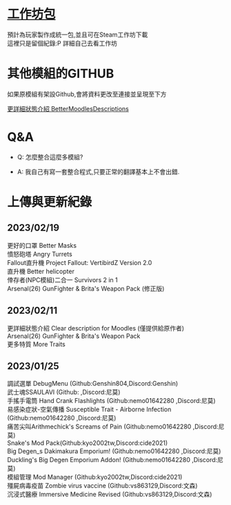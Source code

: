# [工作坊包](https://steamcommunity.com/sharedfiles/filedetails/?id=2730159518)
預計為玩家製作成統一包,並且可在Steam工作坊下載    
這裡只是留個紀錄:P 詳細自己去看工作坊
# 其他模組的GITHUB
如果原模組有架設Github,會將資料更改至連接並呈現至下方

[更詳細狀態介紹 BetterMoodlesDescriptions](https://github.com/xChillax/PZBetterMoodlesDescriptions/tree/main/CH)  
# Q&A
* Q: 怎麼整合這麼多模組?

+ A: 我自己有寫一套整合程式,只要正常的翻譯基本上不會出錯.

# 上傳與更新紀錄
## 2023/02/19
更好的口罩 Better Masks  
憤怒砲塔 Angry Turrets  
Fallout直升機 Project Fallout: VertibirdZ Version 2.0  
直升機 Better helicopter  
倖存者(NPC模組)二合一 Survivors 2 in 1  
Arsenal(26) GunFighter & Brita's Weapon Pack (修正版)  
## 2023/02/11
更詳細狀態介紹 Clear description for Moodles (僅提供給原作者)  
Arsenal(26) GunFighter & Brita's Weapon Pack  
更多特質 More Traits  
## 2023/01/25
調試選單 DebugMenu (Github:Genshin804,Discord:Genshin)  
武士魂SSAULAVI (Github: ,Discord:尼莫)  
手搖手電筒 Hand Crank Flashlights (Github:nemo01642280 ,Discord:尼莫)  
易感染症狀-空氣傳播 Susceptible Trait - Airborne Infection (Github:nemo01642280 ,Discord:尼莫)  
痛苦尖叫Arithmechick's Screams of Pain (Github:nemo01642280 ,Discord:尼莫)  
Snake's Mod Pack(Github:kyo2002tw,Discord:cide2021)  
Big Degen_s Dakimakura Emporium! (Github:nemo01642280 ,Discord:尼莫)  
Duckling's Big Degen Emporium Addon! (Github:nemo01642280 ,Discord:尼莫)  
模組管理 Mod Manager (Github:kyo2002tw,Discord:cide2021)  
殭屍病毒疫苗 Zombie virus vaccine (Github:vs863129,Discord:文森)  
沉浸式醫療 Immersive Medicine Revised (Github:vs863129,Discord:文森)  
